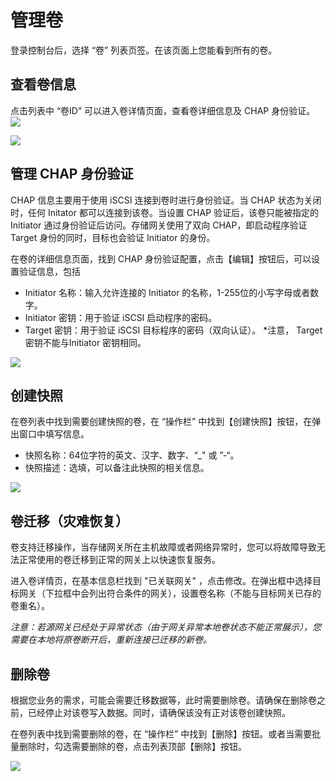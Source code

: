 # 管理卷
登录控制台后，选择 “卷” 列表页签。在该页面上您能看到所有的卷。

## 查看卷信息
点击列表中 “卷ID” 可以进入卷详情页面，查看卷详细信息及 CHAP 身份验证。
![](https://mc.qcloudimg.com/static/img/b0a6717aa638ed6938161f339e835d13/image.png)

![](https://mc.qcloudimg.com/static/img/13aa284cff43b4d4b23cea68281303ba/image.png)


## 管理 CHAP 身份验证
CHAP 信息主要用于使用 iSCSI 连接到卷时进行身份验证。当 CHAP 状态为关闭时，任何 Initator 都可以连接到该卷。当设置 CHAP 验证后，该卷只能被指定的 Initiator 通过身份验证后访问。存储网关使用了双向 CHAP，即启动程序验证 Target 身份的同时，目标也会验证 Initiator 的身份。

在卷的详细信息页面，找到 CHAP 身份验证配置，点击【编辑】按钮后，可以设置验证信息，包括

* Initiator 名称：输入允许连接的 Initiator 的名称，1-255位的小写字母或者数字。
* Initiator 密钥：用于验证 iSCSI 启动程序的密码。
* Target 密钥：用于验证 iSCSI 目标程序的密码（双向认证）。
*注意， Target 密钥不能与Initiator 密钥相同。

![](https://mc.qcloudimg.com/static/img/207a6b38c396b1267caae0d76ecdf98b/image.png)  


## 创建快照
在卷列表中找到需要创建快照的卷，在 “操作栏” 中找到【创建快照】按钮，在弹出窗口中填写信息。

* 快照名称：64位字符的英文、汉字、数字、“_" 或 ”-“。
* 快照描述：选填，可以备注此快照的相关信息。

![](https://mc.qcloudimg.com/static/img/8ea539bb452a76ffb25ea1cd1ba02287/image.png)

## 卷迁移（灾难恢复）
卷支持迁移操作，当存储网关所在主机故障或者网络异常时，您可以将故障导致无法正常使用的卷迁移到正常的网关上以快速恢复服务。

进入卷详情页，在基本信息栏找到 "已关联网关" ，点击修改。在弹出框中选择目标网关（下拉框中会列出符合条件的网关），设置卷名称（不能与目标网关已存的卷重名）。

*注意：若源网关已经处于异常状态（由于网关异常本地卷状态不能正常展示），您需要在本地将原卷断开后，重新连接已迁移的新卷。*


## 删除卷
根据您业务的需求，可能会需要迁移数据等，此时需要删除卷。请确保在删除卷之前，已经停止对该卷写入数据。同时，请确保该没有正对该卷创建快照。

在卷列表中找到需要删除的卷，在 “操作栏” 中找到【删除】按钮。或者当需要批量删除时，勾选需要删除的卷，点击列表顶部【删除】按钮。

![](https://mc.qcloudimg.com/static/img/0182179959242eb378a1e70a56a4acb4/image.png)




